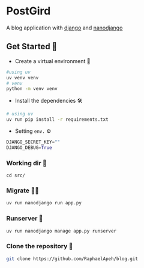 # PostGird 

A blog application with [django](https://djangoprojects.com) and [nanodjango]()

## Get Started 🎯
- Create a virtual environment 📁
```bash
#using uv
uv venv venv
# venv
python -m venv venv
```
- Install the dependencies 🛠
```bash
# using uv 
uv run pip install -r requirements.txt
```
- Setting `env.`  ⚙
```python
DJANGO_SECRET_KEY=""
DJANGO_DEBUG=True
```
 ### Working dir 📂
 ```
 cd src/
 ```
 ### Migrate 🚴‍♂️
 ```bash
 uv run nanodjango run app.py
 ```
 ### Runserver 🚀
```bash
uv run nanodjango manage app.py runserver
```

### Clone the repository 📌

```bash
git clone https://github.com/RaphaelApeh/blog.git
```
